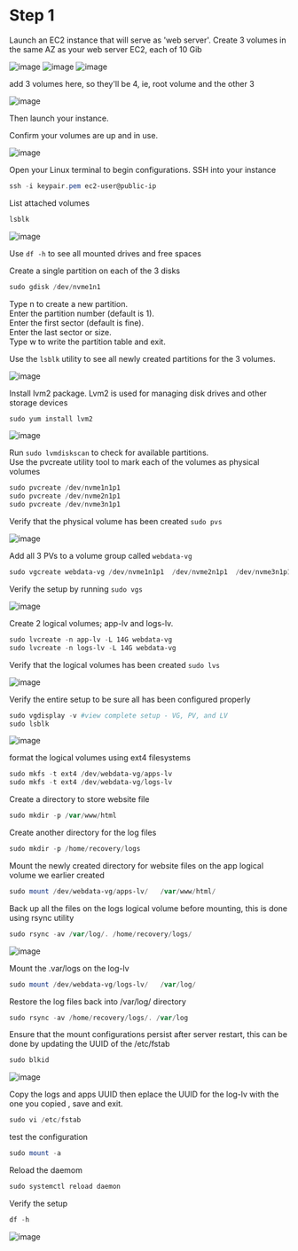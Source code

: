# Step 1

Launch an EC2 instance that will serve as 'web server'. Create 3 volumes in the same AZ as your web server EC2, each of 10 Gib

![image](image/centos%20launch%203.jpg)
![image](image/centos%20launch%204.jpg)
![image](image/centos%20launch%205.jpg)

add 3 volumes here, so they'll be 4, ie, root volume and the other 3

![image](image/add%20volume.jpg)

Then launch your instance.

Confirm your volumes are up and in use.

![image](image/volumes%20in%20use.jpg)

Open your Linux terminal to begin configurations. SSH into your instance

```powershell
ssh -i keypair.pem ec2-user@public-ip
```

List attached volumes

```powershell
lsblk
```

![image](image/lsblk%201.jpg)

Use `df -h` to see all mounted drives and free spaces

Create a single partition on each of the 3 disks

```powershell
sudo gdisk /dev/nvme1n1
```

Type n to create a new partition.  
Enter the partition number (default is 1).  
Enter the first sector (default is fine).  
Enter the last sector or size.  
Type w to write the partition table and exit.

Use the `lsblk` utility to see all newly created partitions for the 3 volumes.

![image](image/lsblk%201.2.jpg)

Install lvm2 package. Lvm2 is used for managing disk drives and other storage devices

```powershell
sudo yum install lvm2
```

![image](image/install%20lvm2.jpg)

Run `sudo lvmdiskscan` to check for available partitions.  
Use the pvcreate utility tool to mark each of the volumes as physical volumes

```powershell
sudo pvcreate /dev/nvme1n1p1
sudo pvcreate /dev/nvme2n1p1
sudo pvcreate /dev/nvme3n1p1
```

Verify that the physical volume has been created `sudo pvs`

![image](image/sudo%20pvs.jpg)

Add all 3 PVs to a volume group called `webdata-vg`

```powershell
sudo vgcreate webdata-vg /dev/nvme1n1p1  /dev/nvme2n1p1  /dev/nvme3n1p1
```

Verify the setup by running `sudo vgs`

![image](image/sudo%20vgs.jpg)

Create 2 logical volumes; app-lv and logs-lv.

```powershell
sudo lvcreate -n app-lv -L 14G webdata-vg
sudo lvcreate -n logs-lv -L 14G webdata-vg
```

Verify that the logical volumes has been created `sudo lvs`

![image](image/sudo%20lvs.jpg)

Verify the entire setup to be sure all has been configured properly

```powershell
sudo vgdisplay -v #view complete setup - VG, PV, and LV
sudo lsblk
```

![image](image/sudo%20lsblk.jpg)

format the logical volumes using ext4 filesystems

```powershell
sudo mkfs -t ext4 /dev/webdata-vg/apps-lv
sudo mkfs -t ext4 /dev/webdata-vg/logs-lv
```

Create a directory to store website file

```powershell
sudo mkdir -p /var/www/html
```

Create another directory for the log files

```powershell
sudo mkdir -p /home/recovery/logs
```

Mount the newly created directory for website files on the app logical volume we earlier created

```powershell
sudo mount /dev/webdata-vg/apps-lv/   /var/www/html/
```

Back up all the files on the logs logical volume before mounting, this is done using rsync utility

```powershell
sudo rsync -av /var/log/. /home/recovery/logs/
```

![image](image/html%20logs.jpg)

Mount the .var/logs on the log-lv

```powershell
sudo mount /dev/webdata-vg/logs-lv/   /var/log/
```

Restore the log files back into /var/log/ directory

```powershell
sudo rsync -av /home/recovery/logs/. /var/log
```

Ensure that the mount configurations persist after server restart, this can be done by updating the UUID of the /etc/fstab

```powershell
sudo blkid
```

![image](image/sudo%20blkid.jpg)

Copy the logs and apps UUID then eplace the UUID for the log-lv with the one you copied , save and exit.

```powershell
sudo vi /etc/fstab
```

test the configuration

```powershell
sudo mount -a
```

Reload the daemom

```powershell
sudo systemctl reload daemon
```

Verify the setup

```powershell
df -h
```

![image](image/daemon.jpg)
